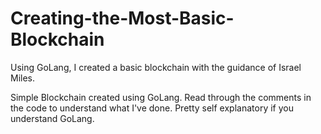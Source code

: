 # Creating-the-Most-Basic-Blockchain
Using GoLang, I created a basic blockchain with the guidance of Israel Miles.

Simple Blockchain created using GoLang. Read through the comments in the code to understand what I've done. Pretty self explanatory if you understand GoLang.
